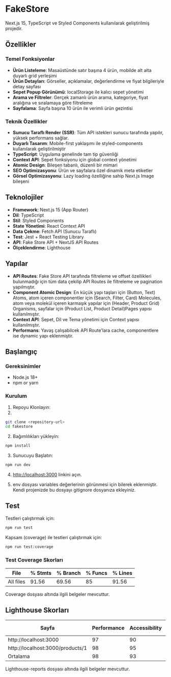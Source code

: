 # FakeStore

Next.js 15, TypeScript ve Styled Components kullanılarak geliştirilmiş projedir.

## Özellikler

### Temel Fonksiyonlar
- **Ürün Listeleme**: Masaüstünde satır başına 4 ürün, mobilde alt alta duyarlı grid yerleşimi
- **Ürün Detayları**: Görseller, açıklamalar, değerlendirme ve fiyat bilgileriyle detay sayfası
- **Sepet Popup Görünümü**: localStorage ile kalıcı sepet yönetimi
- **Arama ve Filtreler**: Gerçek zamanlı ürün arama, kategoriye, fiyat aralığına ve sıralamaya göre filtreleme
- **Sayfalama**: Sayfa başına 10 ürün ile verimli ürün gezintisi

### Teknik Özellikler
- **Sunucu Taraflı Render (SSR)**: Tüm API istekleri sunucu tarafında yapılır, yüksek performans sağlar.
- **Duyarlı Tasarım**: Mobile-first yaklaşımı ile styled-components kullanılarak geliştirilmiştir
- **TypeScript**: Uygulama genelinde tam tip güvenliği
- **Context API**: Sepet fonksiyonu için global context yönetimi
- **Atomic Design**: Bileşen tabanlı, düzenli bir mimari
- **SEO Optimizasyonu**: Ürün ve sayfalara özel dinamik meta etiketler
- **Görsel Optimizasyonu**: Lazy loading özelliğine sahip Next.js Image bileşeni

## Teknolojiler

- **Framework**: Next.js 15 (App Router)
- **Dil**: TypeScript
- **Stil**: Styled Components
- **State Yönetimi**: React Context API
- **Data Çekme**: Fetch API (Sunucu Taraflı) 
- **Test**: Jest + React Testing Library
- **API**: Fake Store API + NextJS API Routes
- **Ölçeklendirme**: Lighthouse

## Yapılar
- **API Routes**: Fake Store API tarafında filtreleme ve offset özellikleri bulunmadığı için tüm data çekilip API Routes ile filtreleme ve pagination yapılmıştır. 
- **Component Atomic Design**: En küçük yapı taşları için (Button, Text) Atoms, atom içeren componentler için (Search, Filter, Card) Molecules, atom veya molekül içeren karmaşık yapılar için (Header, Product Grid) Organisms, sayfalar için (Product List, Product Detail)Pages yapısı kullanılmıştır.
- **Context API**: Sepet, Dil ve Tema yönetimi için Context yapısı kullanılmıştır.
- **Performans**: Yavaş çalışabilcek API Route'lara cache, componentlere ise dynamic yapı eklenmiştir.


## Başlangıç

### Gereksinimler
- Node.js 18+
- npm or yarn

### Kurulum

1. Repoyu Klonlayın:
2.
```bash
git clone <repository-url>
cd fakestore
```

2. Bağımlılıkları yükleyin:
```bash
npm install
```

3. Sunucuyu Başlatın:
```bash
npm run dev
```

4. [http://localhost:3000](http://localhost:3000) linkini açın.

5. env dosyası variables değerlerinin görünmesi için bilerek eklenmiştir. Kendi projenizde bu dosyayı gitignore dosyanıza ekleyiniz. 

## Test

Testleri çalıştırmak için:
```bash
npm run test
```

Kapsam (coverage) ile testleri çalıştırmak için:
```bash
npm run test:coverage
```

### Test Coverage Skorları
| File       | % Stmts | % Branch | % Funcs | % Lines |
|------------|---------|----------|---------|---------|
| All files  | 91.56   | 69.56    | 85      | 91.56   |

Coverage dosyası altında ilgili belgeler mevcuttur.

## Lighthouse Skorları
| Sayfa                   | Performance | Accessibility | Best Practices | SEO  |
|-------------------------|-------------|---------------|----------------|------|
| http://localhost:3000   | 97          | 90            | 96             | 100  |
| http://localhost:3000/products/1 | 98          | 95            | 96             | 100  |
| Ortalama                | 98          | 93            | 96             | 100  |

Lighthouse-reports dosyası altında ilgili belgeler mevcuttur.